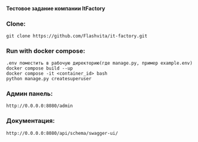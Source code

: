 #### Тестовое задание компании ItFactory

### Clone:
    git clone https://github.com/Flashvita/it-factory.git

### Run with docker compose:
    .env поместить в рабочую директорию(где manage.py, пример example.env)
    docker compose build --up
    docker compose -it <container_id> bash
    python manage.py createsuperuser


### Админ панель:
    http://0.0.0.0:8080/admin
    
### Документация:
    http://0.0.0.0:8080/api/schema/swagger-ui/




